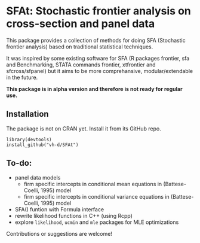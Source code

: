 SFAt: Stochastic frontier analysis on cross-section and panel data
==================================================================

This package provides a collection of methods for doing SFA (Stochastic frontier analysis) based on traditional statistical techniques.

It was inspired by some existing software for SFA (R packages frontier, sfa and Benchmarking, STATA commands frontier, xtfrontier and sfcross/sfpanel) but it aims to be more comprehansive, modular/extendable in the future. 

**This package is in alpha version and therefore is not ready for regular use.**

Installation
------------

The package is not on CRAN yet. Install it from its GitHub repo.
```{r}
library(devtools)
install_github("vh-d/SFAt")
```

To-do:
------

- panel data models
    - firm specific intercepts in conditional mean equations in (Battese-Coelli, 1995) model
    - firm specific intercepts in conditional variance equations in (Battese-Coelli, 1995) model
- SFA() funtion with Formula interface 
- rewrite likelihood functions in C++ (using Rcpp)
- explore `likelihood`, `ucmin` and `mle` packages for MLE optimizations  


Contributions or suggestions are welcome!
